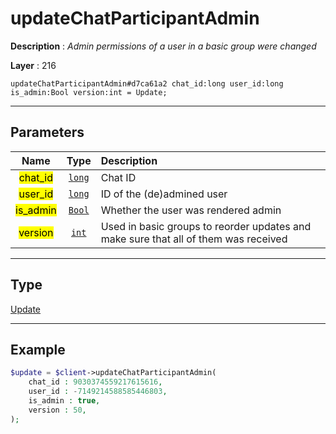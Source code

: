 # updateChatParticipantAdmin

**Description** : *Admin permissions of a user in a basic group were changed*

**Layer** : 216

```tl
updateChatParticipantAdmin#d7ca61a2 chat_id:long user_id:long is_admin:Bool version:int = Update;
```

---

## Parameters

| Name | Type | Description |
| :---: | :---: | :--- |
| <mark>chat_id</mark> | [`long`](type/long) | Chat ID |
| <mark>user_id</mark> | [`long`](type/long) | ID of the (de)admined user |
| <mark>is_admin</mark> | [`Bool`](type/Bool) | Whether the user was rendered admin |
| <mark>version</mark> | [`int`](type/int) | Used in basic groups to reorder updates and make sure that all of them was received |

---

## Type

[Update](type/Update)

---

## Example

```php
$update = $client->updateChatParticipantAdmin(
	chat_id : 9030374559217615616,
	user_id : -7149214588585446803,
	is_admin : true,
	version : 50,
);
```